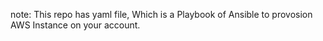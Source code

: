 note: This repo has yaml file, Which is a Playbook of Ansible to provosion AWS Instance on your account.
